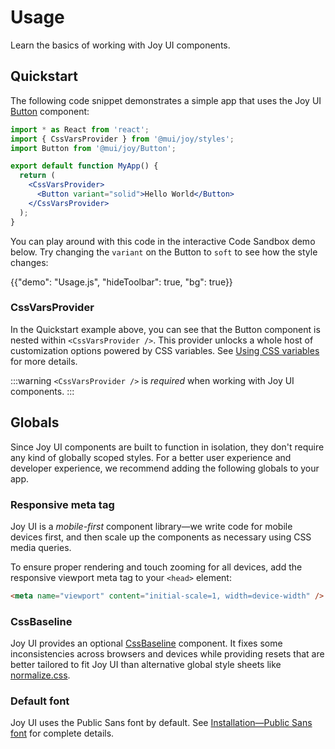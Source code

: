 # Usage

<p class="description">Learn the basics of working with Joy UI components.</p>

## Quickstart

The following code snippet demonstrates a simple app that uses the Joy UI [Button](/joy-ui/react-button/) component:

```jsx
import * as React from 'react';
import { CssVarsProvider } from '@mui/joy/styles';
import Button from '@mui/joy/Button';

export default function MyApp() {
  return (
    <CssVarsProvider>
      <Button variant="solid">Hello World</Button>
    </CssVarsProvider>
  );
}
```

You can play around with this code in the interactive Code Sandbox demo below.
Try changing the `variant` on the Button to `soft` to see how the style changes:

{{"demo": "Usage.js", "hideToolbar": true, "bg": true}}

### CssVarsProvider

In the Quickstart example above, you can see that the Button component is nested within `<CssVarsProvider />`.
This provider unlocks a whole host of customization options powered by CSS variables.
See [Using CSS variables](/joy-ui/customization/using-css-variables/) for more details.

:::warning
`<CssVarsProvider />` is _required_ when working with Joy UI components.
:::

## Globals

Since Joy UI components are built to function in isolation, they don't require any kind of globally scoped styles.
For a better user experience and developer experience, we recommend adding the following globals to your app.

### Responsive meta tag

Joy UI is a _mobile-first_ component library—we write code for mobile devices first, and then scale up the components as necessary using CSS media queries.

To ensure proper rendering and touch zooming for all devices, add the responsive viewport meta tag to your `<head>` element:

```html
<meta name="viewport" content="initial-scale=1, width=device-width" />
```

### CssBaseline

Joy UI provides an optional [CssBaseline](/joy-ui/react-css-baseline/) component.
It fixes some inconsistencies across browsers and devices while providing resets that are better tailored to fit Joy UI than alternative global style sheets like [normalize.css](https://github.com/necolas/normalize.css/).

### Default font

Joy UI uses the Public Sans font by default.
See [Installation—Public Sans font](/joy-ui/getting-started/installation/#public-sans-font) for complete details.
